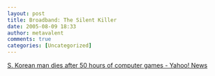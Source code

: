 ```yaml
---
layout: post
title: Broadband: The Silent Killer
date: 2005-08-09 18:33
author: metavalent
comments: true
categories: [Uncategorized]
---
```

<a href="http://tinyurl.com/d8skd">S. Korean man dies after 50 hours of computer games - Yahoo! News</a>

